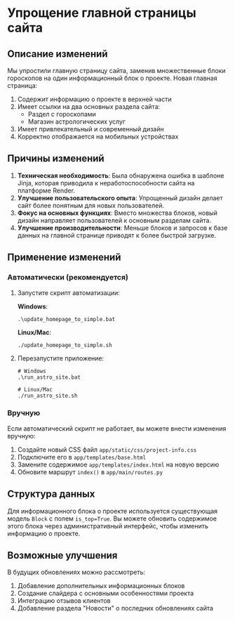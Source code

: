 # Упрощение главной страницы сайта

## Описание изменений

Мы упростили главную страницу сайта, заменив множественные блоки гороскопов на один информационный блок о проекте. Новая главная страница:

1. Содержит информацию о проекте в верхней части
2. Имеет ссылки на два основных раздела сайта:
   - Раздел с гороскопами
   - Магазин астрологических услуг
3. Имеет привлекательный и современный дизайн
4. Корректно отображается на мобильных устройствах

## Причины изменений

1. **Техническая необходимость**: Была обнаружена ошибка в шаблоне Jinja, которая приводила к неработоспособности сайта на платформе Render.
2. **Улучшение пользовательского опыта**: Упрощенный дизайн делает сайт более понятным для новых пользователей.
3. **Фокус на основных функциях**: Вместо множества блоков, новый дизайн направляет пользователей к основным разделам сайта.
4. **Улучшение производительности**: Меньше блоков и запросов к базе данных на главной странице приводят к более быстрой загрузке.

## Применение изменений

### Автоматически (рекомендуется)

1. Запустите скрипт автоматизации:

   **Windows**:
   ```
   .\update_homepage_to_simple.bat
   ```

   **Linux/Mac**:
   ```
   ./update_homepage_to_simple.sh
   ```

2. Перезапустите приложение:
   ```
   # Windows
   .\run_astro_site.bat

   # Linux/Mac
   ./run_astro_site.sh
   ```

### Вручную

Если автоматический скрипт не работает, вы можете внести изменения вручную:

1. Создайте новый CSS файл `app/static/css/project-info.css`
2. Подключите его в `app/templates/base.html`
3. Замените содержимое `app/templates/index.html` на новую версию
4. Обновите маршрут `index()` в `app/main/routes.py`

## Структура данных

Для информационного блока о проекте используется существующая модель `Block` с полем `is_top=True`. Вы можете обновить содержимое этого блока через административный интерфейс, чтобы изменить информацию о проекте.

## Возможные улучшения

В будущих обновлениях можно рассмотреть:

1. Добавление дополнительных информационных блоков
2. Создание слайдера с основными особенностями проекта
3. Интеграцию отзывов клиентов
4. Добавление раздела "Новости" о последних обновлениях сайта
